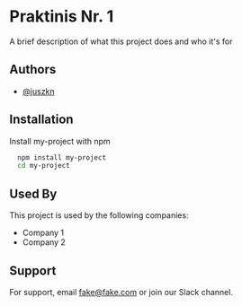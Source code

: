
# Praktinis Nr. 1

A brief description of what this project does and who it's for


## Authors

- [@juszkn](https://www.github.com/juszkn)


## Installation

Install my-project with npm

```bash
  npm install my-project
  cd my-project
```
    
## Used By

This project is used by the following companies:

- Company 1
- Company 2


## Support

For support, email fake@fake.com or join our Slack channel.

